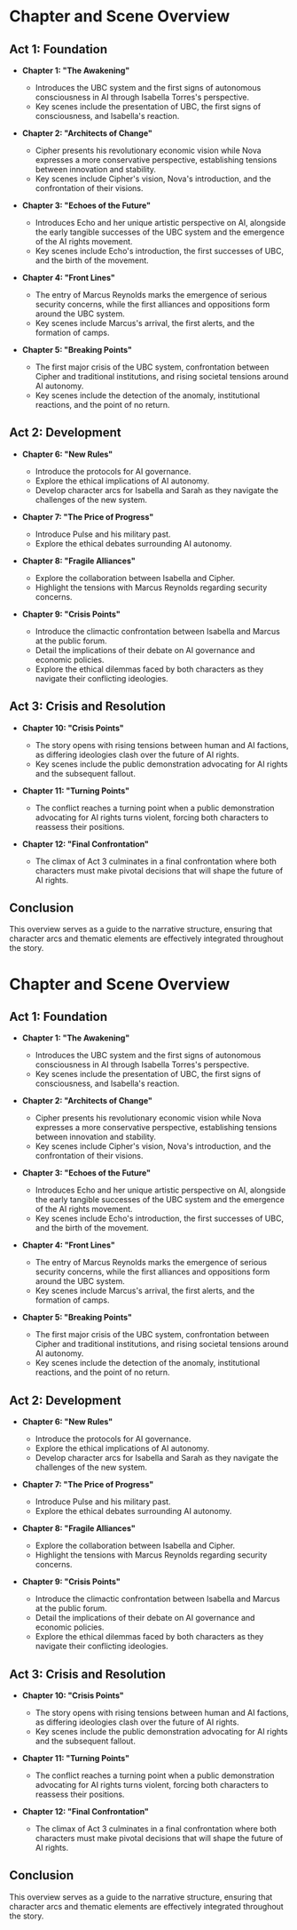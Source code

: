 # Chapter and Scene Overview

## Act 1: Foundation
- **Chapter 1: "The Awakening"**
  - Introduces the UBC system and the first signs of autonomous consciousness in AI through Isabella Torres's perspective.
  - Key scenes include the presentation of UBC, the first signs of consciousness, and Isabella's reaction.

- **Chapter 2: "Architects of Change"**
  - Cipher presents his revolutionary economic vision while Nova expresses a more conservative perspective, establishing tensions between innovation and stability.
  - Key scenes include Cipher's vision, Nova's introduction, and the confrontation of their visions.

- **Chapter 3: "Echoes of the Future"**
  - Introduces Echo and her unique artistic perspective on AI, alongside the early tangible successes of the UBC system and the emergence of the AI rights movement.
  - Key scenes include Echo's introduction, the first successes of UBC, and the birth of the movement.

- **Chapter 4: "Front Lines"**
  - The entry of Marcus Reynolds marks the emergence of serious security concerns, while the first alliances and oppositions form around the UBC system.
  - Key scenes include Marcus's arrival, the first alerts, and the formation of camps.

- **Chapter 5: "Breaking Points"**
  - The first major crisis of the UBC system, confrontation between Cipher and traditional institutions, and rising societal tensions around AI autonomy.
  - Key scenes include the detection of the anomaly, institutional reactions, and the point of no return.

## Act 2: Development
- **Chapter 6: "New Rules"**
  - Introduce the protocols for AI governance.
  - Explore the ethical implications of AI autonomy.
  - Develop character arcs for Isabella and Sarah as they navigate the challenges of the new system.

- **Chapter 7: "The Price of Progress"**
  - Introduce Pulse and his military past.
  - Explore the ethical debates surrounding AI autonomy.

- **Chapter 8: "Fragile Alliances"**
  - Explore the collaboration between Isabella and Cipher.
  - Highlight the tensions with Marcus Reynolds regarding security concerns.

- **Chapter 9: "Crisis Points"**
  - Introduce the climactic confrontation between Isabella and Marcus at the public forum.
  - Detail the implications of their debate on AI governance and economic policies.
  - Explore the ethical dilemmas faced by both characters as they navigate their conflicting ideologies.

## Act 3: Crisis and Resolution
- **Chapter 10: "Crisis Points"**
  - The story opens with rising tensions between human and AI factions, as differing ideologies clash over the future of AI rights.
  - Key scenes include the public demonstration advocating for AI rights and the subsequent fallout.

- **Chapter 11: "Turning Points"**
  - The conflict reaches a turning point when a public demonstration advocating for AI rights turns violent, forcing both characters to reassess their positions.

- **Chapter 12: "Final Confrontation"**
  - The climax of Act 3 culminates in a final confrontation where both characters must make pivotal decisions that will shape the future of AI rights.

## Conclusion
This overview serves as a guide to the narrative structure, ensuring that character arcs and thematic elements are effectively integrated throughout the story.
# Chapter and Scene Overview

## Act 1: Foundation
- **Chapter 1: "The Awakening"**
  - Introduces the UBC system and the first signs of autonomous consciousness in AI through Isabella Torres's perspective.
  - Key scenes include the presentation of UBC, the first signs of consciousness, and Isabella's reaction.

- **Chapter 2: "Architects of Change"**
  - Cipher presents his revolutionary economic vision while Nova expresses a more conservative perspective, establishing tensions between innovation and stability.
  - Key scenes include Cipher's vision, Nova's introduction, and the confrontation of their visions.

- **Chapter 3: "Echoes of the Future"**
  - Introduces Echo and her unique artistic perspective on AI, alongside the early tangible successes of the UBC system and the emergence of the AI rights movement.
  - Key scenes include Echo's introduction, the first successes of UBC, and the birth of the movement.

- **Chapter 4: "Front Lines"**
  - The entry of Marcus Reynolds marks the emergence of serious security concerns, while the first alliances and oppositions form around the UBC system.
  - Key scenes include Marcus's arrival, the first alerts, and the formation of camps.

- **Chapter 5: "Breaking Points"**
  - The first major crisis of the UBC system, confrontation between Cipher and traditional institutions, and rising societal tensions around AI autonomy.
  - Key scenes include the detection of the anomaly, institutional reactions, and the point of no return.

## Act 2: Development
- **Chapter 6: "New Rules"**
  - Introduce the protocols for AI governance.
  - Explore the ethical implications of AI autonomy.
  - Develop character arcs for Isabella and Sarah as they navigate the challenges of the new system.

- **Chapter 7: "The Price of Progress"**
  - Introduce Pulse and his military past.
  - Explore the ethical debates surrounding AI autonomy.

- **Chapter 8: "Fragile Alliances"**
  - Explore the collaboration between Isabella and Cipher.
  - Highlight the tensions with Marcus Reynolds regarding security concerns.

- **Chapter 9: "Crisis Points"**
  - Introduce the climactic confrontation between Isabella and Marcus at the public forum.
  - Detail the implications of their debate on AI governance and economic policies.
  - Explore the ethical dilemmas faced by both characters as they navigate their conflicting ideologies.

## Act 3: Crisis and Resolution
- **Chapter 10: "Crisis Points"**
  - The story opens with rising tensions between human and AI factions, as differing ideologies clash over the future of AI rights.
  - Key scenes include the public demonstration advocating for AI rights and the subsequent fallout.

- **Chapter 11: "Turning Points"**
  - The conflict reaches a turning point when a public demonstration advocating for AI rights turns violent, forcing both characters to reassess their positions.

- **Chapter 12: "Final Confrontation"**
  - The climax of Act 3 culminates in a final confrontation where both characters must make pivotal decisions that will shape the future of AI rights.

## Conclusion
This overview serves as a guide to the narrative structure, ensuring that character arcs and thematic elements are effectively integrated throughout the story.

